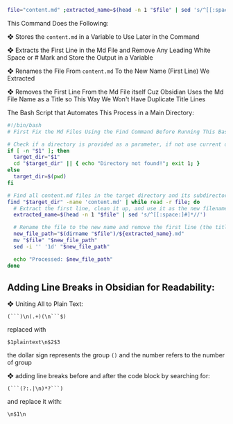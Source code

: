 ```bash
file="content.md" ;extracted_name=$(head -n 1 "$file" | sed 's/^[[:space:]#]*//' ) ; mv "$file" "${extracted_name}.md" ; sed -i '' '1d' "${extracted_name}.md"
```

This Command Does the Following: 

❖ Stores the `content.md` in a Variable to Use Later in the Command

❖ Extracts the First Line in the Md File and Remove Any Leading White Space or # Mark and Store the Output in a Variable

❖ Renames the File From `content.md` To the New Name (First Line) We Extracted

❖ Removes the First Line From the Md File itself Cuz Obsidian Uses the Md File Name as a Title so This Way We Won't Have Duplicate Title Lines



The Bash Script that Automates This Process in a Main Directory: 

```bash
#!/bin/bash
# First Fix the Md Files Using the Find Command Before Running This Bash Script

# Check if a directory is provided as a parameter, if not use current directory
if [ -n "$1" ]; then
  target_dir="$1"
  cd "$target_dir" || { echo "Directory not found!"; exit 1; }
else
  target_dir=$(pwd)
fi

# Find all content.md files in the target directory and its subdirectories
find "$target_dir" -name 'content.md' | while read -r file; do
  # Extract the first line, clean it up, and use it as the new filename
  extracted_name=$(head -n 1 "$file" | sed 's/^[[:space:]#]*//')

  # Rename the file to the new name and remove the first line (the title)
  new_file_path="$(dirname "$file")/${extracted_name}.md"
  mv "$file" "$new_file_path"
  sed -i '' '1d' "$new_file_path"

  echo "Processed: $new_file_path"
done
```


## Adding Line Breaks in Obsidian for Readability: 

❖ Uniting All to Plain Text:

```
(```)\n(.+)(\n```$)
```

replaced with 

```
$1plaintext\n$2$3
```

the dollar sign represents the group `()` and the number refers to the number of group

❖ adding line breaks before and after the code block by searching for: 

```
(```(?:.|\n)*?```)
```

and replace it with: 

```
\n$1\n
```



